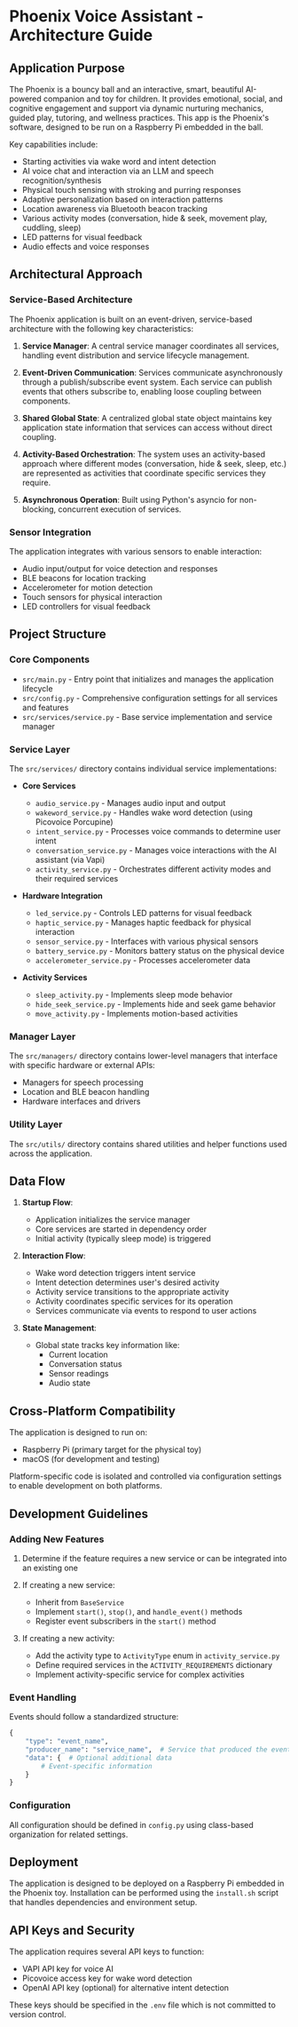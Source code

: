 # Phoenix Voice Assistant - Architecture Guide

## Application Purpose

The Phoenix is a bouncy ball and an interactive, smart, beautiful AI-powered companion and toy for children. It provides emotional, social, and cognitive engagement and support via dynamic nurturing mechanics, guided play, tutoring, and wellness practices. This app is the Phoenix's software, designed to be run on a Raspberry Pi embedded in the ball.

Key capabilities include:
- Starting activities via wake word and intent detection
- AI voice chat and interaction via an LLM and speech recognition/synthesis
- Physical touch sensing with stroking and purring responses
- Adaptive personalization based on interaction patterns
- Location awareness via Bluetooth beacon tracking
- Various activity modes (conversation, hide & seek, movement play, cuddling, sleep)
- LED patterns for visual feedback
- Audio effects and voice responses

## Architectural Approach

### Service-Based Architecture

The Phoenix application is built on an event-driven, service-based architecture with the following key characteristics:

1. **Service Manager**: A central service manager coordinates all services, handling event distribution and service lifecycle management.

2. **Event-Driven Communication**: Services communicate asynchronously through a publish/subscribe event system. Each service can publish events that others subscribe to, enabling loose coupling between components.

3. **Shared Global State**: A centralized global state object maintains key application state information that services can access without direct coupling.

4. **Activity-Based Orchestration**: The system uses an activity-based approach where different modes (conversation, hide & seek, sleep, etc.) are represented as activities that coordinate specific services they require.

5. **Asynchronous Operation**: Built using Python's asyncio for non-blocking, concurrent execution of services.

### Sensor Integration

The application integrates with various sensors to enable interaction:
- Audio input/output for voice detection and responses
- BLE beacons for location tracking
- Accelerometer for motion detection
- Touch sensors for physical interaction
- LED controllers for visual feedback

## Project Structure

### Core Components

- `src/main.py` - Entry point that initializes and manages the application lifecycle
- `src/config.py` - Comprehensive configuration settings for all services and features
- `src/services/service.py` - Base service implementation and service manager

### Service Layer

The `src/services/` directory contains individual service implementations:

- **Core Services**
  - `audio_service.py` - Manages audio input and output
  - `wakeword_service.py` - Handles wake word detection (using Picovoice Porcupine)
  - `intent_service.py` - Processes voice commands to determine user intent
  - `conversation_service.py` - Manages voice interactions with the AI assistant (via Vapi)
  - `activity_service.py` - Orchestrates different activity modes and their required services

- **Hardware Integration**
  - `led_service.py` - Controls LED patterns for visual feedback
  - `haptic_service.py` - Manages haptic feedback for physical interaction
  - `sensor_service.py` - Interfaces with various physical sensors
  - `battery_service.py` - Monitors battery status on the physical device
  - `accelerometer_service.py` - Processes accelerometer data

- **Activity Services**
  - `sleep_activity.py` - Implements sleep mode behavior
  - `hide_seek_service.py` - Implements hide and seek game behavior
  - `move_activity.py` - Implements motion-based activities

### Manager Layer

The `src/managers/` directory contains lower-level managers that interface with specific hardware or external APIs:

- Managers for speech processing
- Location and BLE beacon handling
- Hardware interfaces and drivers

### Utility Layer

The `src/utils/` directory contains shared utilities and helper functions used across the application.

## Data Flow

1. **Startup Flow**:
   - Application initializes the service manager
   - Core services are started in dependency order
   - Initial activity (typically sleep mode) is triggered

2. **Interaction Flow**:
   - Wake word detection triggers intent service
   - Intent detection determines user's desired activity
   - Activity service transitions to the appropriate activity
   - Activity coordinates specific services for its operation
   - Services communicate via events to respond to user actions

3. **State Management**:
   - Global state tracks key information like:
     - Current location
     - Conversation status
     - Sensor readings
     - Audio state

## Cross-Platform Compatibility

The application is designed to run on:
- Raspberry Pi (primary target for the physical toy)
- macOS (for development and testing)

Platform-specific code is isolated and controlled via configuration settings to enable development on both platforms.

## Development Guidelines

### Adding New Features

1. Determine if the feature requires a new service or can be integrated into an existing one
2. If creating a new service:
   - Inherit from `BaseService`
   - Implement `start()`, `stop()`, and `handle_event()` methods
   - Register event subscribers in the `start()` method

3. If creating a new activity:
   - Add the activity type to `ActivityType` enum in `activity_service.py`
   - Define required services in the `ACTIVITY_REQUIREMENTS` dictionary
   - Implement activity-specific service for complex activities

### Event Handling

Events should follow a standardized structure:
```python
{
    "type": "event_name",
    "producer_name": "service_name",  # Service that produced the event
    "data": {  # Optional additional data
        # Event-specific information
    }
}
```

### Configuration

All configuration should be defined in `config.py` using class-based organization for related settings.

## Deployment

The application is designed to be deployed on a Raspberry Pi embedded in the Phoenix toy. Installation can be performed using the `install.sh` script that handles dependencies and environment setup.

## API Keys and Security

The application requires several API keys to function:
- VAPI API key for voice AI
- Picovoice access key for wake word detection
- OpenAI API key (optional) for alternative intent detection

These keys should be specified in the `.env` file which is not committed to version control. 